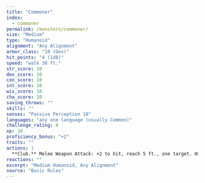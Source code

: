 ```yaml
---
title: "Commoner"
index:
  - commoner
permalink: /monsters/commoner/
size: "Medium"
type: "Humanoid"
alignment: "Any Alignment"
armor_class: "10 (Dex)"
hit_points: "4 (1d8)"
speed: "walk 30 ft."
str_score: 10
dex_score: 10
con_score: 10
int_score: 10
wis_score: 10
cha_score: 10
saving_throws: ""
skills: ""
senses: "Passive Perception 10"
languages: "any one language (usually Common)"
challenge_rating: 0
xp: 10
proficiency_bonus: "+2"
traits: ""
actions: |
  **Club.** Melee Weapon Attack: +2 to hit, reach 5 ft., one target. Hit: 2 (1d4) bludgeoning damage.
reactions: ""
excerpt: "Medium Humanoid, Any Alignment"
source: "Basic Rules"
---
```

